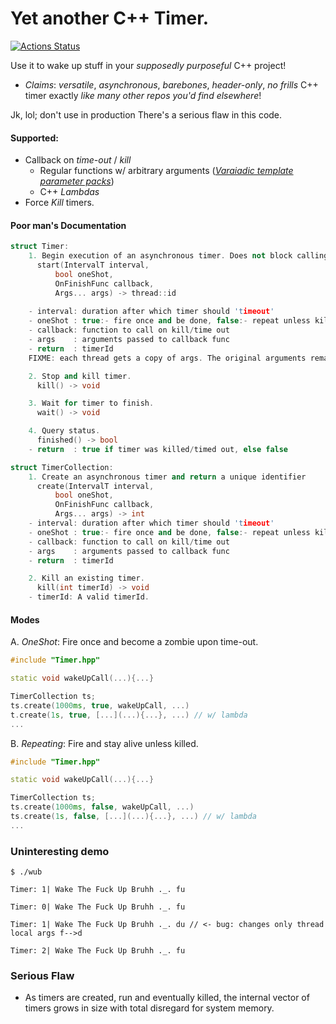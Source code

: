 # Yet another C++ Timer.
[![Actions Status](https://github.com/jaswantp/WakeUpBruh/workflows/Build%20and%20Test/badge.svg)](https://github.com/jaswantp/WakeUpBruh/actions)

Use it to wake up stuff in your _supposedly_ _purposeful_ C++ project!

- _Claims_: _versatile_, _asynchronous_, _barebones_, _header-only_, _no frills_ C++ timer exactly _like many other repos you'd find elsewhere_!

Jk, lol; don't use in production There's a serious flaw in this code.

#### Supported: 
- Callback on _time-out_ / _kill_
  - Regular functions w/ arbitrary arguments ([_Varaiadic template parameter packs_](https://eli.thegreenplace.net/2014/variadic-templates-in-c/))
  - C++ _Lambdas_
- Force _Kill_ timers.

#### Poor man's Documentation
``` c++
struct Timer: 
    1. Begin execution of an asynchronous timer. Does not block calling thread.
      start(IntervalT interval,
          bool oneShot,
          OnFinishFunc callback,
          Args... args) -> thread::id
    
    - interval: duration after which timer should 'timeout'
    - oneShot : true:- fire once and be done, false:- repeat unless killed
    - callback: function to call on kill/time out
    - args    : arguments passed to callback func
    - return  : timerId
    FIXME: each thread gets a copy of args. The original arguments remain unchanged.

    2. Stop and kill timer.
      kill() -> void

    3. Wait for timer to finish.
      wait() -> void

    4. Query status.
      finished() -> bool
    - return  : true if timer was killed/timed out, else false

struct TimerCollection: 
    1. Create an asynchronous timer and return a unique identifier
      create(IntervalT interval,
          bool oneShot,
          OnFinishFunc callback,
          Args... args) -> int
    - interval: duration after which timer should 'timeout'
    - oneShot : true:- fire once and be done, false:- repeat unless killed
    - callback: function to call on kill/time out
    - args    : arguments passed to callback func
    - return  : timerId

    2. Kill an existing timer.
      kill(int timerId) -> void
    - timerId: A valid timerId.
```
#### Modes
A. _OneShot_: Fire once and become a zombie upon time-out.
```c++
#include "Timer.hpp"

static void wakeUpCall(...){...}

TimerCollection ts;
ts.create(1000ms, true, wakeUpCall, ...)
t.create(1s, true, [...](...){...}, ...) // w/ lambda
...
```

B. _Repeating_: Fire and stay alive unless killed.
```c++
#include "Timer.hpp"

static void wakeUpCall(...){...}

TimerCollection ts;
ts.create(1000ms, false, wakeUpCall, ...)
ts.create(1s, false, [...](...){...}, ...) // w/ lambda
...
```

### Uninteresting demo

``` shell
$ ./wub

Timer: 1| Wake The Fuck Up Bruhh ._. fu

Timer: 0| Wake The Fuck Up Bruhh ._. fu

Timer: 1| Wake The Fuck Up Bruhh ._. du // <- bug: changes only thread local args f-->d

Timer: 2| Wake The Fuck Up Bruhh ._. fu
```

### Serious Flaw
- As timers are created, run and eventually killed, the internal vector of timers grows in size 
with total disregard for system memory. 
